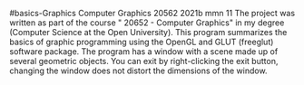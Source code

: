 
#basics-Graphics
Computer Graphics 20562 2021b mmn 11
The project was written as part of the course " 20652 - Computer Graphics" in my degree (Computer Science at the Open University).
This program summarizes the basics of graphic programming using the OpenGL and GLUT (freeglut) software package. The program has a window with a scene made up of several geometric objects. You can exit by right-clicking the exit button, changing the window does not distort the dimensions of the window.
